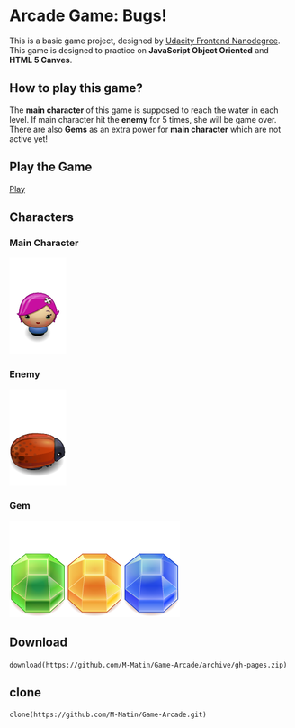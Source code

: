 #  Arcade Game: Bugs!
This is a basic game project, designed by [Udacity Frontend Nanodegree](https://www.udacity.com/course/front-end-web-developer-nanodegree--nd001). This game is designed to practice on **JavaScript Object Oriented** and **HTML 5 Canves**.

## How to play this game?
The **main character** of this game is supposed to reach the water in each level. If main character hit the **enemy** for 5 times, she will be game over.
There are also **Gems** as an extra power for **main character** which are not active yet!

## Play the Game
[Play](https://m-matin.github.io/Game-Arcade/)

## Characters
### Main Character
![Main Character](https://github.com/M-Matin/Game-Arcade/blob/gh-pages/images/char-pink-girl.png?raw=true)
### Enemy
![Enemy](https://github.com/M-Matin/Game-Arcade/blob/gh-pages/images/enemy-bug.png?raw=true)

### Gem
![gem-green](https://github.com/M-Matin/Game-Arcade/blob/gh-pages/images/gem-green.png?raw=true)![gem-orange](https://github.com/M-Matin/Game-Arcade/blob/gh-pages/images/gem-orange.png?raw=true)![gem-blue](https://github.com/M-Matin/Game-Arcade/blob/gh-pages/images/gem-blue.png?raw=true)

 ## Download
  `download(https://github.com/M-Matin/Game-Arcade/archive/gh-pages.zip)`
  ## clone

  `clone(https://github.com/M-Matin/Game-Arcade.git)`
